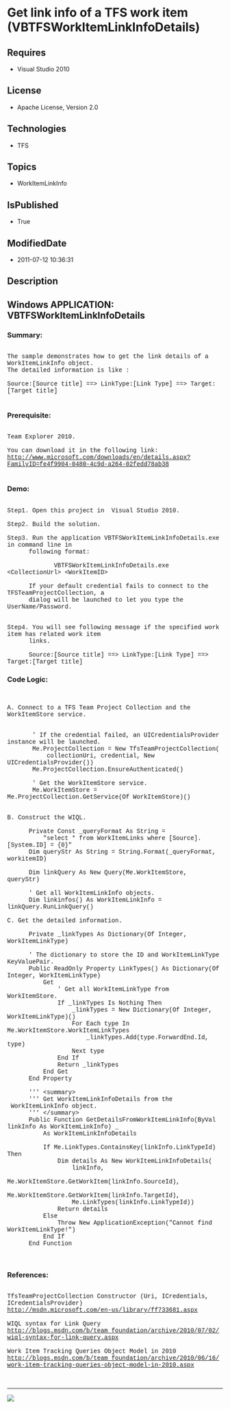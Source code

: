 # Get link info of a TFS work item (VBTFSWorkItemLinkInfoDetails)
## Requires
* Visual Studio 2010
## License
* Apache License, Version 2.0
## Technologies
* TFS
## Topics
* WorkItemLinkInfo
## IsPublished
* True
## ModifiedDate
* 2011-07-12 10:36:31
## Description

<p style="font-family:Courier New"></p>
<h2>Windows APPLICATION: VBTFSWorkItemLinkInfoDetails</h2>
<p style="font-family:Courier New"></p>
<h3>Summary:</h3>
<p style="font-family:Courier New"><br>
The sample demonstrates how to get the link details of a WorkItemLinkInfo object.<br>
The detailed information is like :<br>
<br>
Source:[Source title] ==&gt; LinkType:[Link Type] ==&gt; Target:[Target title]<br>
<br>
</p>
<h3>Prerequisite:</h3>
<p style="font-family:Courier New"><br>
Team Explorer 2010.<br>
<br>
You can download it in the following link:<br>
<a target="_blank" href="http://www.microsoft.com/downloads/en/details.aspx?FamilyID=fe4f9904-0480-4c9d-a264-02fedd78ab38">http://www.microsoft.com/downloads/en/details.aspx?FamilyID=fe4f9904-0480-4c9d-a264-02fedd78ab38</a><br>
<br>
</p>
<h3>Demo:</h3>
<p style="font-family:Courier New"><br>
Step1. Open this project in &nbsp;Visual Studio 2010. <br>
&nbsp; &nbsp; &nbsp; &nbsp;<br>
Step2. Build the solution. <br>
<br>
Step3. Run the application VBTFSWorkItemLinkInfoDetails.exe in command line in <br>
&nbsp; &nbsp; &nbsp; following format:<br>
<br>
&nbsp; &nbsp; &nbsp; &nbsp; &nbsp; &nbsp; &nbsp;VBTFSWorkItemLinkInfoDetails.exe &lt;CollectionUrl&gt; &lt;WorkItemID&gt;<br>
<br>
&nbsp; &nbsp; &nbsp; If your default credential fails to connect to the TFSTeamProjectCollection, a
<br>
&nbsp; &nbsp; &nbsp; dialog will be launched to let you type the UserName/Password.<br>
<br>
<br>
Step4. You will see following message if the specified work item has related work item<br>
&nbsp; &nbsp; &nbsp; links.<br>
<br>
&nbsp; &nbsp; &nbsp; Source:[Source title] ==&gt; LinkType:[Link Type] ==&gt; Target:[Target title]<br>
</p>
<h3>Code Logic:</h3>
<p style="font-family:Courier New"><br>
<br>
A. Connect to a TFS Team Project Collection and the WorkItemStore service.<br>
&nbsp; &nbsp; &nbsp; &nbsp;<br>
&nbsp; &nbsp; &nbsp; &nbsp;<br>
&nbsp; &nbsp; &nbsp; &nbsp;' If the credential failed, an UICredentialsProvider instance will be launched.<br>
&nbsp; &nbsp; &nbsp; &nbsp;Me.ProjectCollection = New TfsTeamProjectCollection(<br>
&nbsp; &nbsp; &nbsp; &nbsp; &nbsp; &nbsp;collectionUri, credential, New UICredentialsProvider())<br>
&nbsp; &nbsp; &nbsp; &nbsp;Me.ProjectCollection.EnsureAuthenticated()<br>
<br>
&nbsp; &nbsp; &nbsp; &nbsp;' Get the WorkItemStore service.<br>
&nbsp; &nbsp; &nbsp; &nbsp;Me.WorkItemStore = Me.ProjectCollection.GetService(Of WorkItemStore)()<br>
&nbsp; &nbsp; &nbsp; <br>
<br>
B. Construct the WIQL.<br>
<br>
&nbsp; &nbsp; &nbsp; Private Const _queryFormat As String =<br>
&nbsp; &nbsp; &nbsp; &nbsp; &nbsp; &quot;select * from WorkItemLinks where [Source].[System.ID] = {0}&quot;<br>
&nbsp; &nbsp; &nbsp; Dim queryStr As String = String.Format(_queryFormat, workitemID)<br>
&nbsp; &nbsp; &nbsp; <br>
&nbsp; &nbsp; &nbsp; Dim linkQuery As New Query(Me.WorkItemStore, queryStr)<br>
<br>
&nbsp; &nbsp; &nbsp; ' Get all WorkItemLinkInfo objects.<br>
&nbsp; &nbsp; &nbsp; Dim linkinfos() As WorkItemLinkInfo = linkQuery.RunLinkQuery()<br>
<br>
C. Get the detailed information.<br>
<br>
&nbsp; &nbsp; &nbsp; Private _linkTypes As Dictionary(Of Integer, WorkItemLinkType)<br>
&nbsp; &nbsp; &nbsp; <br>
&nbsp; &nbsp; &nbsp; ' The dictionary to store the ID and WorkItemLinkType KeyValuePair.<br>
&nbsp; &nbsp; &nbsp; Public ReadOnly Property LinkTypes() As Dictionary(Of Integer, WorkItemLinkType)<br>
&nbsp; &nbsp; &nbsp; &nbsp; &nbsp; Get<br>
&nbsp; &nbsp; &nbsp; &nbsp; &nbsp; &nbsp; &nbsp; ' Get all WorkItemLinkType from WorkItemStore.<br>
&nbsp; &nbsp; &nbsp; &nbsp; &nbsp; &nbsp; &nbsp; If _linkTypes Is Nothing Then<br>
&nbsp; &nbsp; &nbsp; &nbsp; &nbsp; &nbsp; &nbsp; &nbsp; &nbsp; _linkTypes = New Dictionary(Of Integer, WorkItemLinkType)()<br>
&nbsp; &nbsp; &nbsp; &nbsp; &nbsp; &nbsp; &nbsp; &nbsp; &nbsp; For Each type In Me.WorkItemStore.WorkItemLinkTypes<br>
&nbsp; &nbsp; &nbsp; &nbsp; &nbsp; &nbsp; &nbsp; &nbsp; &nbsp; &nbsp; &nbsp; _linkTypes.Add(type.ForwardEnd.Id, type)<br>
&nbsp; &nbsp; &nbsp; &nbsp; &nbsp; &nbsp; &nbsp; &nbsp; &nbsp; Next type<br>
&nbsp; &nbsp; &nbsp; &nbsp; &nbsp; &nbsp; &nbsp; End If<br>
&nbsp; &nbsp; &nbsp; &nbsp; &nbsp; &nbsp; &nbsp; Return _linkTypes<br>
&nbsp; &nbsp; &nbsp; &nbsp; &nbsp; End Get<br>
&nbsp; &nbsp; &nbsp; End Property<br>
<br>
&nbsp; &nbsp; &nbsp; ''' &lt;summary&gt;<br>
&nbsp; &nbsp; &nbsp; ''' Get WorkItemLinkInfoDetails from the &nbsp;WorkItemLinkInfo object.<br>
&nbsp; &nbsp; &nbsp; ''' &lt;/summary&gt;<br>
&nbsp; &nbsp; &nbsp; Public Function GetDetailsFromWorkItemLinkInfo(ByVal linkInfo As WorkItemLinkInfo) _<br>
&nbsp; &nbsp; &nbsp; &nbsp; &nbsp; As WorkItemLinkInfoDetails<br>
&nbsp; &nbsp; &nbsp; <br>
&nbsp; &nbsp; &nbsp; &nbsp; &nbsp; If Me.LinkTypes.ContainsKey(linkInfo.LinkTypeId) Then<br>
&nbsp; &nbsp; &nbsp; &nbsp; &nbsp; &nbsp; &nbsp; Dim details As New WorkItemLinkInfoDetails(<br>
&nbsp; &nbsp; &nbsp; &nbsp; &nbsp; &nbsp; &nbsp; &nbsp; &nbsp; linkInfo,<br>
&nbsp; &nbsp; &nbsp; &nbsp; &nbsp; &nbsp; &nbsp; &nbsp; &nbsp; Me.WorkItemStore.GetWorkItem(linkInfo.SourceId),<br>
&nbsp; &nbsp; &nbsp; &nbsp; &nbsp; &nbsp; &nbsp; &nbsp; &nbsp; Me.WorkItemStore.GetWorkItem(linkInfo.TargetId),<br>
&nbsp; &nbsp; &nbsp; &nbsp; &nbsp; &nbsp; &nbsp; &nbsp; &nbsp; Me.LinkTypes(linkInfo.LinkTypeId))<br>
&nbsp; &nbsp; &nbsp; &nbsp; &nbsp; &nbsp; &nbsp; Return details<br>
&nbsp; &nbsp; &nbsp; &nbsp; &nbsp; Else<br>
&nbsp; &nbsp; &nbsp; &nbsp; &nbsp; &nbsp; &nbsp; Throw New ApplicationException(&quot;Cannot find WorkItemLinkType!&quot;)<br>
&nbsp; &nbsp; &nbsp; &nbsp; &nbsp; End If<br>
&nbsp; &nbsp; &nbsp; End Function<br>
&nbsp;&nbsp;&nbsp;&nbsp; &nbsp; <br>
&nbsp;&nbsp;&nbsp;&nbsp; &nbsp; </p>
<h3>References:</h3>
<p style="font-family:Courier New"><br>
TfsTeamProjectCollection Constructor (Uri, ICredentials, ICredentialsProvider)<br>
<a target="_blank" href="http://msdn.microsoft.com/en-us/library/ff733681.aspx">http://msdn.microsoft.com/en-us/library/ff733681.aspx</a><br>
<br>
WIQL syntax for Link Query<br>
<a target="_blank" href="http://blogs.msdn.com/b/team_foundation/archive/2010/07/02/wiql-syntax-for-link-query.aspx">http://blogs.msdn.com/b/team_foundation/archive/2010/07/02/wiql-syntax-for-link-query.aspx</a><br>
<br>
Work Item Tracking Queries Object Model in 2010<br>
<a target="_blank" href="http://blogs.msdn.com/b/team_foundation/archive/2010/06/16/work-item-tracking-queries-object-model-in-2010.aspx">http://blogs.msdn.com/b/team_foundation/archive/2010/06/16/work-item-tracking-queries-object-model-in-2010.aspx</a><br>
<br>
<br>
</p>
<hr>
<div><a href="http://go.microsoft.com/?linkid=9759640" style="margin-top:3px"><img src="http://bit.ly/onecodelogo">
</a></div>
